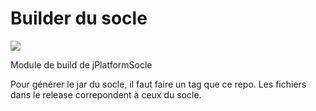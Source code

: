 # Builder du socle
 
<a href="https://travis-ci.org/departement-loire-atlantique/jPlatformSocleBuilder">
<img src="https://travis-ci.org/departement-loire-atlantique/jPlatformSocleBuilder.svg?branch=master" />
</a>

Module de build de jPlatformSocle

Pour générer le jar du socle, il faut faire un tag que ce repo. Les fichiers dans le release correpondent à ceux du socle.
